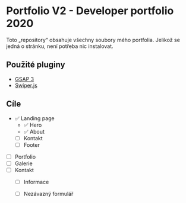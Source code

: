 # Portfolio V2 - Developer portfolio 2020

Toto „repository“ obsahuje všechny soubory mého portfolia.
Jelikož se jedná o stránku, není potřeba nic instalovat.

## Použité pluginy

* [GSAP 3](https://greensock.com/)
* [Swiper.js](https://swiperjs.com/)

## Cíle

* ✅ Landing page
  * ✅ Hero
  * ✅ About
  * [ ] Kontakt
  * [ ] Footer
* [ ] Portfolio
* [ ] Galerie
* [ ] Kontakt
  * [ ] Informace
  * [ ] Nezávazný formulář

